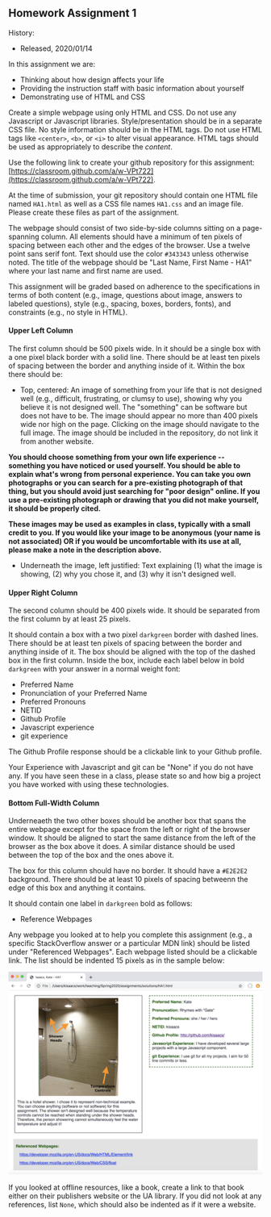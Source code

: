 ## Homework Assignment 1

History:

- Released, 2020/01/14

In this assignment we are:

- Thinking about how design affects your life
- Providing the instruction staff with basic information about yourself
- Demonstrating use of HTML and CSS

Create a simple webpage using only HTML and CSS. Do not use any Javascript or
Javascript libraries. Style/presentation should be in a separate CSS file. No
style information should be in the HTML tags. Do not use HTML tags like
`<center>`, `<b>`, or `<i>` to alter visual appearance. HTML tags should be
used as appropriately to describe the *content*.

Use the following link to create your github repository for this assignment:
[https://classroom.github.com/a/w-VPt722](https://classroom.github.com/a/w-VPt722).
<!-- [https://classroom.github.com/a/xJxUP7vR](https://classroom.github.com/a/xJxUP7vR). -->
At the time of submission, your git repository should contain one HTML file
named `HA1.html` as well as a CSS file names `HA1.css` and an image file.
Please create these files as part of the assignment.

The webpage should consist of two side-by-side columns sitting on a
page-spanning column. All elements should have a minimum of ten pixels of
spacing between each other and the edges of the browser. Use a twelve point
sans serif font. Text should use the color `#343343` unless otherwise noted.
The title of the webpage should be "Last Name, First Name - HA1" where your
last name and first name are used.

This assignment will be graded based on adherence to the specifications in
terms of both content (e.g., image, questions about image, answers to labeled
questions), style (e.g., spacing, boxes, borders, fonts), and constraints
(e.g., no style in HTML).

#### Upper Left Column

The first column should be 500 pixels wide. In it should be a single box with
a one pixel black border with a solid line. There should be at least ten
pixels of spacing between the border and anything inside of it. Within the box
there should be:

- Top, centered: An image of something from your life that is not designed
  well (e.g., difficult, frustrating, or clumsy to use), showing why you
believe it is not designed well. The "something" can be software but does not
have to be. The image should appear no more than 400 pixels wide nor high on
the page.  Clicking on the image should navigate to the full image. The image
should be included in the repository, do not link it from another website.

**You should choose something from your own life experience -- something you
have noticed or used yourself. You should be able to explain what's wrong from
personal experience. You can take you own photographs or you can search for a
pre-existing photograph of that thing, but you should avoid just searching for
"poor design" online. If you use a pre-existing photograph or drawing that you
did not make yourself, it should be properly cited.**

**These images may be used as examples in class, typically with a small credit
to you. If you would like your image to be anonymous (your name is not
associated) OR if you would be uncomfortable with its use at all, please make
a note in the description above.**

- Underneath the image, left justified: Text explaining (1) what the image is
  showing, (2) why you chose it, and (3) why it isn't designed well.

#### Upper Right Column

The second column should be 400 pixels wide. It should be separated from
the first column by at least 25 pixels. 

It should contain a box with a two pixel `darkgreen` border with dashed lines.
There should be at least ten pixels of spacing between the border and anything
inside of it. The box should be aligned with the top of the dashed box in the
first column. Inside the box, include each label below in bold `darkgreen` with
your answer in a normal weight font:

- Preferred Name
- Pronunciation of your Preferred Name
- Preferred Pronouns
- NETID
- Github Profile
- Javascript experience
- git experience

The Github Profile response should be a clickable link to your Github profile.

Your Experience with Javascript and git can be "None" if you do not have any.
If you have seen these in a class, please state so and how big a project you
have worked with using these technologies.

#### Bottom Full-Width Column

Underneaeth the two other boxes should be another box that spans the entire
webpage except for the space from the left or right of the browser window. It
should be aligned to start the same distance from the left of the browser as
the box above it does. A similar distance should be used between the top of
the box and the ones above it.

The box for this column should have no border. It should have a `#E2E2E2`
background. There should be at least 10 pixels of spacing betweenn the edge of
this box and anything it contains. 

It should contain one label in `darkgreen` bold as follows:

- Reference Webpages

Any webpage you looked at to help you complete this assignment (e.g., a
specific StackOverflow answer or a particular MDN link) should be listed under
"Referenced Webpages". Each webpage listed should be a clickable link. The
list should be indented 15 pixels as in the sample below:

![](images/HA1.png)

If you looked at offline resources, like a book, create a link to that book
either on their publishers website or the UA library.  If you did not look at
any references, list `None`, which should also be indented as if it were a
website. 

